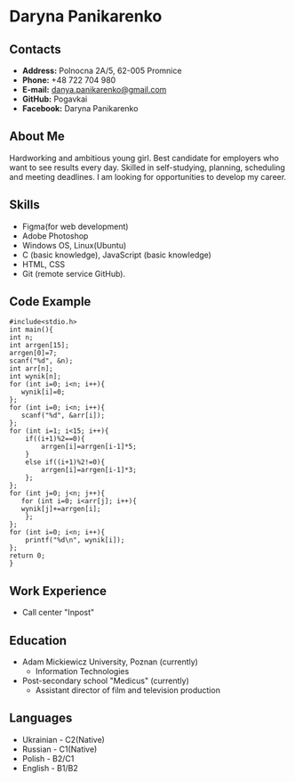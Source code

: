 # Daryna Panikarenko
## Contacts
* **Address:** Polnocna 2A/5, 62-005 Promnice
* **Phone:** +48 722 704 980 
* **E-mail:** danya.panikarenko@gmail.com
* **GitHub:** Pogavkai
* **Facebook:** Daryna Panikarenko

## About Me
Hardworking and ambitious young girl. Best candidate for employers who want to see results every day.
Skilled in self-studying, planning, scheduling and meeting deadlines.
I am looking for opportunities to develop my career.

## Skills
* Figma(for web development)
* Adobe Photoshop
* Windows OS, Linux(Ubuntu)
* C (basic knowledge), JavaScript (basic knowledge)
* HTML, CSS
* Git (remote service GitHub).

## Code Example
```
#include<stdio.h>
int main(){
int n;
int arrgen[15];
arrgen[0]=7;
scanf("%d", &n);
int arr[n];
int wynik[n];
for (int i=0; i<n; i++){
   wynik[i]=0;
};
for (int i=0; i<n; i++){
   scanf("%d", &arr[i]);
};
for (int i=1; i<15; i++){
    if((i+1)%2==0){
        arrgen[i]=arrgen[i-1]*5;
    }
    else if((i+1)%2!=0){
        arrgen[i]=arrgen[i-1]*3;
    };
};
for (int j=0; j<n; j++){
   for (int i=0; i<arr[j]; i++){
   wynik[j]+=arrgen[i];
    };
};
for (int i=0; i<n; i++){
    printf("%d\n", wynik[i]);
};
return 0;
}
```

## Work Experience
* Call center "Inpost"

## Education
* Adam Mickiewicz University, Poznan (currently)
    * Information Technologies
* Post-secondary school "Medicus" (currently)
    * Assistant director of film and television production

## Languages
* Ukrainian - C2(Native)
* Russian - C1(Native)
* Polish - B2/C1
* English - B1/B2